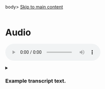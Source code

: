 <!--!DOCTYPE html is not included in this template as it is added by Pandoc. If Pandoc is not used to convert then DOCTYPE may need to be added manually>
<html>
<head>
<meta charset="utf-8">
<title>Audio  - Cool Code 2</title>
<!--CSS stylings-->
<style>
.title{}<!--this class name isspecific to Pandoc which introduces a duplicate title to the HTML document if the 'display:none;' attribute is not included-->
display:none;}
<!-- Other CSS styles can be included here if needed-->
</style>
</head>
body>
<a href="#mainContent">Skip to main content</a>
<header> <!-- banner landmark-->
<!-- img src="" alt=""> Creates placeholder for logo and provides text ddescription-->
</header>
<nav>
<!--aria-label="" if desired will allow me to rename the navigation region-->
</nav>

<main id="mainContent">

<h1>Audio</h1>

<audio controls> <!--'Controls' introduces media controls for the audio player-->
src="./source media/Edward VIII abdication speech.mp3" <!--path to audio file-->
</audio>

<div role="region" aria-label="Transcript"> <!--Changing the role to 'region' allows me to create new landmarks at will when combined with the aria-label-->
<details>

<summary role="button"><h3><!--Summary title</h3></summary>
<!--When combined with the CSSstyling for the details/summary component, (please see above), the rendered component works as both an expandable heading and button. However, the level may need to change depending on the other levels within the page.-->

Example transcript text.

</details>
</main>
<footer>
</footer>
</body>
</html>